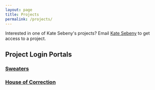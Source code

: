 ```yaml
---
layout: page
title: Projects
permalink: /projects/
---
```


Interested in one of Kate Sebeny's projects?  Email [Kate Sebeny](mailto:riverhouse101@yahoo.com) to get access to a project.

## Project Login Portals

### [Sweaters](http://www.sweaters.katesebeny.com)

### [House of Correction](http://www.book2.katesebeny.com)